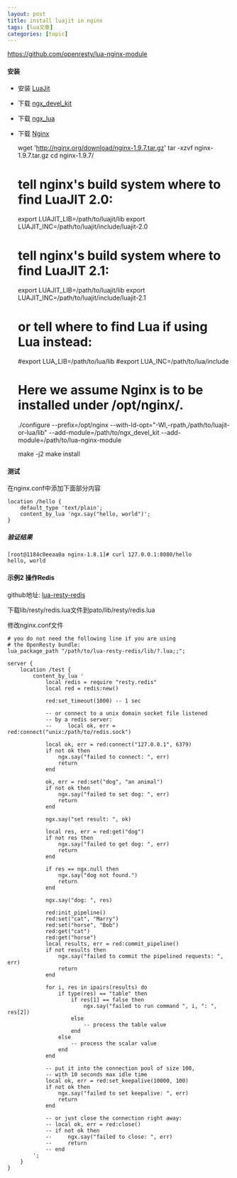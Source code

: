 ```yaml
---
layout: post
title: install luajit in nginx 
tags: [lua文章]
categories: [topic]
---
```

https://github.com/openresty/lua-nginx-module

#### 安装

  * 安装 [LuaJit](http://luajit.org/download.html)
  * 下载 [ngx_devel_kit](https://github.com/simpl/ngx_devel_kit/tags)
  * 下载 [ngx_lua](https://github.com/openresty/lua-nginx-module/tags)
  * 下载 [Nginx](http://nginx.org/en/download.html)

    
    
     wget 'http://nginx.org/download/nginx-1.9.7.tar.gz'
     tar -xzvf nginx-1.9.7.tar.gz
     cd nginx-1.9.7/
    
     # tell nginx's build system where to find LuaJIT 2.0:
     export LUAJIT_LIB=/path/to/luajit/lib
     export LUAJIT_INC=/path/to/luajit/include/luajit-2.0
    
     # tell nginx's build system where to find LuaJIT 2.1:
     export LUAJIT_LIB=/path/to/luajit/lib
     export LUAJIT_INC=/path/to/luajit/include/luajit-2.1
    
     # or tell where to find Lua if using Lua instead:
     #export LUA_LIB=/path/to/lua/lib
     #export LUA_INC=/path/to/lua/include
    
     # Here we assume Nginx is to be installed under /opt/nginx/.
     ./configure --prefix=/opt/nginx 
             --with-ld-opt="-Wl,-rpath,/path/to/luajit-or-lua/lib" 
             --add-module=/path/to/ngx_devel_kit 
             --add-module=/path/to/lua-nginx-module
    
     make -j2
     make install

#### 测试

在nginx.conf中添加下面部分内容

    
    
    location /hello {
        default_type 'text/plain';
        content_by_lua 'ngx.say("hello, world")';
    }

##### 验证结果

    
    
    [root@1184c0eeaa0a nginx-1.8.1]# curl 127.0.0.1:8080/hello
    hello, world
    

#### 示例2 操作Redis

github地址: [lua-resty-redis](https://github.com/openresty/lua-resty-redis)

下载lib/resty/redis.lua文件到pato/lib/resty/redis.lua

修改nginx.conf文件

    
    
    # you do not need the following line if you are using
    # the OpenResty bundle:
    lua_package_path "/path/to/lua-resty-redis/lib/?.lua;;";
    
    server {
        location /test {
            content_by_lua '
                local redis = require "resty.redis"
                local red = redis:new()
    
                red:set_timeout(1000) -- 1 sec
    
                -- or connect to a unix domain socket file listened
                -- by a redis server:
                --     local ok, err = red:connect("unix:/path/to/redis.sock")
    
                local ok, err = red:connect("127.0.0.1", 6379)
                if not ok then
                    ngx.say("failed to connect: ", err)
                    return
                end
    
                ok, err = red:set("dog", "an animal")
                if not ok then
                    ngx.say("failed to set dog: ", err)
                    return
                end
    
                ngx.say("set result: ", ok)
    
                local res, err = red:get("dog")
                if not res then
                    ngx.say("failed to get dog: ", err)
                    return
                end
    
                if res == ngx.null then
                    ngx.say("dog not found.")
                    return
                end
    
                ngx.say("dog: ", res)
    
                red:init_pipeline()
                red:set("cat", "Marry")
                red:set("horse", "Bob")
                red:get("cat")
                red:get("horse")
                local results, err = red:commit_pipeline()
                if not results then
                    ngx.say("failed to commit the pipelined requests: ", err)
                    return
                end
    
                for i, res in ipairs(results) do
                    if type(res) == "table" then
                        if res[1] == false then
                            ngx.say("failed to run command ", i, ": ", res[2])
                        else
                            -- process the table value
                        end
                    else
                        -- process the scalar value
                    end
                end
    
                -- put it into the connection pool of size 100,
                -- with 10 seconds max idle time
                local ok, err = red:set_keepalive(10000, 100)
                if not ok then
                    ngx.say("failed to set keepalive: ", err)
                    return
                end
    
                -- or just close the connection right away:
                -- local ok, err = red:close()
                -- if not ok then
                --     ngx.say("failed to close: ", err)
                --     return
                -- end
            ';
        }
    }